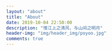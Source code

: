 ```yaml
---
layout: "about"
title: "About"
date: 2019-10-04 22:50:00
description: "惟江上之清风，与山间之明月"
header-img: "img/header_img/poyoo.jpg"
comments: true
---
```

